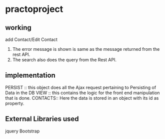 practoproject
=============
working
-------
add Contact/Edit Contact
1. The error message is shown is same as the message returned from the rest API.
2. The search also does the query from the Rest API.

implementation
---------------
PERSIST :: this object does all the Ajax request pertaining to  Persisting of Data in the DB
VIEW :: this contains the logic for the front end manipulation that is done.
CONTACTS:: Here the data is stored in an object with its id as property.

External Libraries used
-----------------------
jquery
Bootstrap
